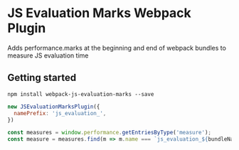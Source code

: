 # JS Evaluation Marks Webpack Plugin

Adds performance.marks at the beginning and end of webpack bundles to measure JS evaluation time

## Getting started
```
npm install webpack-js-evaluation-marks --save
```

```js
new JSEvaluationMarksPlugin({
  namePrefix: 'js_evaluation_',
})
```

```js
const measures = window.performance.getEntriesByType('measure');
const measure = measures.find(m => m.name === `js_evaluation_${bundleName}`);
```
